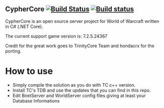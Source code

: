 ## CypherCore [![Build Status](https://travis-ci.org/CypherCore/CypherCore.svg?branch=master)](https://travis-ci.org/CypherCore/CypherCore) [![Build status](https://ci.appveyor.com/api/projects/status/6290gij98ukvt6ob/branch/master?svg=true)](https://ci.appveyor.com/project/hondacrx/CypherCore/branch/master)

CypherCore is an open source server project for World of Warcraft written in C# (.NET Core).

The current support game version is: 7.2.5.24367

Credit for the great work goes to TrinityCore Team and hondacrx for the porting.

# How to use

- Simply compile the solution as you do with TC c++ version.
- Install TC's TDB and use the updates that you can find in this repo.
- Edit BnetServer and WorldServer config files giving at least your Database Informations